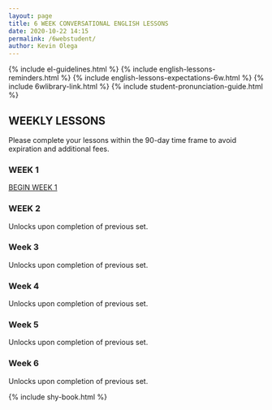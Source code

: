 ```yaml
--- 
layout: page
title: 6 WEEK CONVERSATIONAL ENGLISH LESSONS
date: 2020-10-22 14:15
permalink: /6webstudent/ 
author: Kevin Olega 
--- 
```

{% include el-guidelines.html %}
{% include english-lessons-reminders.html %}
{% include english-lessons-expectations-6w.html %}
{% include 6wlibrary-link.html %}
{% include student-pronunciation-guide.html %}
## WEEKLY LESSONS

Please complete your lessons within the 90-day time frame to avoid expiration and additional fees.

### WEEK 1

<a href="https://callcentertrainingtips.com/6webw1-hatch/" class="button focus">BEGIN WEEK 1</a>

### WEEK 2

Unlocks upon completion of previous set.

### Week 3

Unlocks upon completion of previous set.

### Week 4

Unlocks upon completion of previous set.

### Week 5

Unlocks upon completion of previous set.

### Week 6

Unlocks upon completion of previous set.

{% include shy-book.html %}